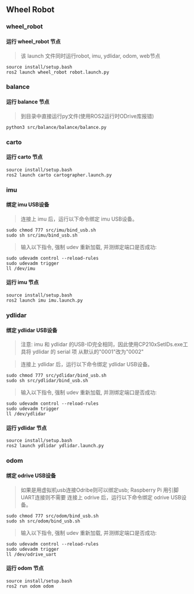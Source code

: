 
## Wheel Robot


### wheel_robot
#### 运行 wheel_robot 节点
> 该 launch 文件同时运行robot, imu, ydlidar, odom, web节点
```
source install/setup.bash
ros2 launch wheel_robot robot.launch.py
```


### balance
#### 运行 balance 节点
> 到目录中直接运行py文件(使用ROS2运行时ODrive库报错)
```
python3 src/balance/balance/balance.py
```


### carto
#### 运行 carto 节点
```
source install/setup.bash
ros2 launch carto cartographer.launch.py
```


### imu
#### 绑定 imu USB设备
> 连接上 imu 后，运行以下命令绑定 imu USB设备。
```
sudo chmod 777 src/imu/bind_usb.sh
sudo sh src/imu/bind_usb.sh
```
> 输入以下指令, 强制 udev 重新加载, 并测绑定端口是否成功:
```
sudo udevadm control --reload-rules
sudo udevadm trigger
ll /dev/imu
```
#### 运行 imu 节点
```
source install/setup.bash
ros2 launch imu imu.launch.py
```


### ydlidar
#### 绑定 ydlidar USB设备
> 注意: imu 和 ydlidar 的USB-ID完全相同，因此使用CP210xSetIDs.exe工具将 ydlidar 的 serial 项 从默认的"0001"改为"0002"

> 连接上 ydlidar 后，运行以下命令绑定 ydlidar USB设备。
```
sudo chmod 777 src/ydlidar/bind_usb.sh
sudo sh src/ydlidar/bind_usb.sh
```
> 输入以下指令, 强制 udev 重新加载, 并测绑定端口是否成功:
```
sudo udevadm control --reload-rules
sudo udevadm trigger
ll /dev/ydlidar
```
#### 运行 ydlidar 节点
```
source install/setup.bash
ros2 launch ydlidar ydlidar.launch.py
```


### odom
#### 绑定 odrive USB设备
> 如果是用虚拟机usb连接Odribe则可以绑定usb; Raspberry Pi 用引脚UART连接则不需要
> 连接上 odrive 后，运行以下命令绑定 odrive USB设备。
```
sudo chmod 777 src/odom/bind_usb.sh
sudo sh src/odom/bind_usb.sh
```
> 输入以下指令, 强制 udev 重新加载, 并测绑定端口是否成功:
```
sudo udevadm control --reload-rules
sudo udevadm trigger
ll /dev/odrive_uart
```
#### 运行 odom 节点
```
source install/setup.bash
ros2 run odom odom
```
